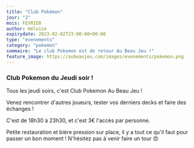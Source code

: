 ```yaml
---
title: "Club Pokémon"
jour: "2"
mois: FEVRIER
author: Héloïse
expirydate: 2023-02-02T23:00:00+00:00
type: "evenements"
category: "pokemon"
sommaire: "Le club Pokemon est de retour Au Beau Jeu !"
feature_image: https://aubeaujeu.com/images/evenements/pokemon.png
---
```

### Club Pokemon du Jeudi soir !

Tous les jeudi soirs, c'est Club Pokemon Au Beau Jeu !

Venez rencontrer d'autres joueurs, tester vos derniers decks et faire des échanges !

C'est de 18h30 à 23h30, et c'est 3€ l'accès par personne.

Petite restauration et bière pression sur place, il y a tout ce qu'il faut pour passer un bon moment ! N'hésitez pas à venir faire un tour :heart_eyes:
